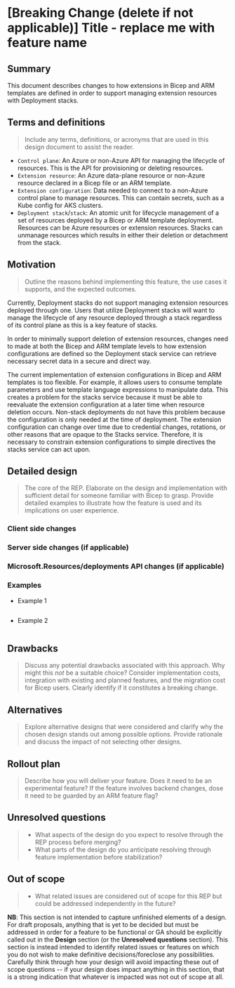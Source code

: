 ﻿---
REP Number: <Fill me in with a four-digit number matching the pull request number; Update AFTER PR is approved and BEFORE is merged.>
Author: kalbert312 (Kyle Albert)
Start Date: 2024-08-27
Feature Status: <Private Preview | Public Preview | Public>
Enhances: 0003
---

<!-- Remove this comment and the prompts (in the form of blockquotes) for each section before submitting your PR -->

# [Breaking Change (delete if not applicable)] Title - replace me with feature name

## Summary

This document describes changes to how extensions in Bicep and ARM templates are defined in order to support managing
extension resources with Deployment stacks.

## Terms and definitions

> Include any terms, definitions, or acronyms that are used in this design document to assist the reader.

- `Control plane`: An Azure or non-Azure API for managing the lifecycle of resources. This is the API for provisioning
  or deleting resources.
- `Extension resource`: An Azure data-plane resource or non-Azure resource declared in a Bicep file or an ARM template.
- `Extension configuration`: Data needed to connect to a non-Azure control plane to manage resources. This can contain 
secrets, such as a Kube config for AKS clusters.
- `Deployment stack`/`stack`: An atomic unit for lifecycle management of a set of resources deployed by a Bicep or ARM template 
deployment. Resources can be Azure resources or extension resources. Stacks can unmanage resources which results in
either their deletion or detachment from the stack.

## Motivation

> Outline the reasons behind implementing this feature, the use cases it supports, and the expected outcomes.

Currently, Deployment stacks do not support managing extension resources deployed through one. Users that utilize
Deployment stacks will want to manage the lifecycle of any resource deployed through a stack regardless of its control
plane as this is a key feature of stacks. 

In order to minimally support deletion of extension resources, changes need to made at both the Bicep and ARM template
levels to how extension configurations are defined so the Deployment stack service can retrieve necessary secret data in
a secure and direct way.

The current implementation of extension configurations in Bicep and ARM templates is too flexible. For example, it 
allows users to consume template parameters and use template language expressions to manipulate data. This creates a
problem for the stacks service because it must be able to reevaluate the extension configuration at a later time when 
resource deletion occurs. Non-stack deployments do not have this problem because the configuration is only needed at
the time of deployment. The extension configuration can change over time due to credential changes, rotations, or other
reasons that are opaque to the Stacks service. Therefore, it is necessary to constrain extension configurations to
simple directives the stacks service can act upon.

## Detailed design

> The core of the REP. Elaborate on the design and implementation with sufficient detail for someone familiar with Bicep
to grasp. Provide detailed examples to illustrate how the feature is used and its implications on user experience.

### Client side changes

### Server side changes (if applicable)

### Microsoft.Resources/deployments API changes (if applicable)

### Examples

- Example 1

```bicep
```

- Example 2

```bicep
```

## Drawbacks

> Discuss any potential drawbacks associated with this approach. Why might this *not* be a suitable choice? Consider
implementation costs, integration with existing and planned features, and the migration cost for Bicep users. Clearly
identify if it constitutes a breaking change.

## Alternatives

> Explore alternative designs that were considered and clarify why the chosen design stands out among possible options.
Provide rationale and discuss the impact of not selecting other designs.

## Rollout plan

> Describe how you will deliver your feature. Does it need to be an experimental feature? If the feature involves
backend changes, dose it need to be guarded by an ARM feature flag?

## Unresolved questions

> - What aspects of the design do you expect to resolve through the REP process before merging?
> - What parts of the design do you anticipate resolving through feature implementation before stabilization?

## Out of scope

> - What related issues are considered out of scope for this REP but could be addressed independently in the future?

**NB**: This section is not intended to capture unfinished elements of a design. For draft proposals, anything that is
yet to be decided but must be addressed in order for a feature to be functional or GA should be explicitly called out in
the **Design** section (or the **Unresolved questions** section). This section is instead intended to identify related
issues or features on which you do not wish to make definitive decisions/foreclose any possibilities. Carefully think
through how your design will avoid impacting these out of scope questions -- if your design does impact anything in this
section, that is a strong indication that whatever is impacted was not out of scope at all. 


